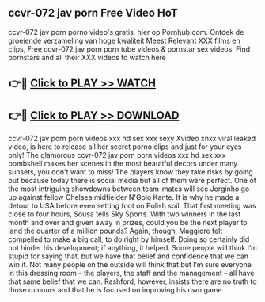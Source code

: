 ## ccvr-072 jav porn Free Video HoT 

ccvr-072 jav porn porno video's gratis, hier op Pornhub.com. Ontdek de groeiende verzameling van hoge kwaliteit Meest Relevant XXX films en clips,
Free ccvr-072 jav porn porn tube videos & pornstar sex videos. Find pornstars and all their XXX videos to watch here


## 👉🔴 [Click to PLAY >> WATCH](http://us.freeplayer.one?title=ccvr-072_jav_porn&ref=16D)

## 👉🔴 [Click to PLAY >> DOWNLOAD](http://us.freeplayer.one?title=ccvr-072_jav_porn&ref=16D)


ccvr-072 jav porn porn videos xxx hd sex xxx sexy Xvideo xnxx viral leaked video, is here to release all her secret porno clips and just for your eyes only! The glamorous ccvr-072 jav porn porn videos xxx hd sex xxx bombshell makes her scenes in the most beautiful decors under many sunsets, you don't want to miss! The players know they take risks by going out because today there is social media but all of them were perfect. One of the most intriguing showdowns between team-mates will see Jorginho go up against fellow Chelsea midfielder N'Golo Kante. It is why he made a detour to USA before even setting foot on Polish soil. That first meeting was close to four hours, Sousa tells Sky Sports. With two winners in the last month and over and given away in prizes, could you be the next player to land the quarter of a million pounds? Again, though, Maggiore felt compelled to make a big call; to do right by himself. Doing so certainly did not hinder his development; if anything, it helped. Some people will think I’m stupid for saying that, but we have that belief and confidence that we can win it. Not many people on the outside will think that but I’m sure everyone in this dressing room – the players, the staff and the management – all have that same belief that we can. Rashford, however, insists there are no truth to those rumours and that he is focused on improving his own game.